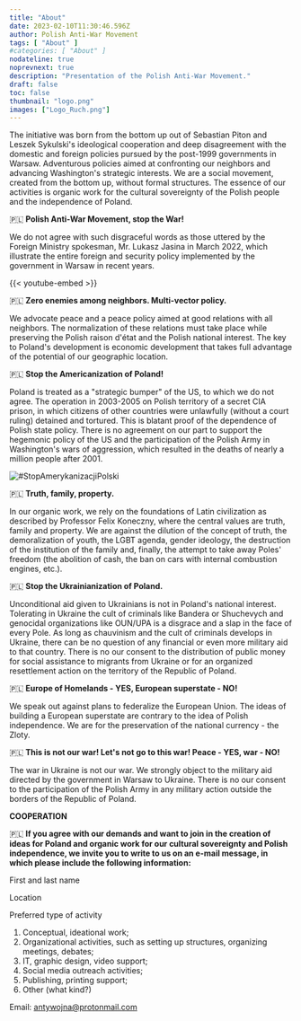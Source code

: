 ```yaml
---
title: "About"
date: 2023-02-10T11:30:46.596Z
author: Polish Anti-War Movement
tags: [ "About" ]
#categories: [ "About" ]
nodateline: true
noprevnext: true
description: "Presentation of the Polish Anti-War Movement."
draft: false
toc: false
thumbnail: "logo.png"
images: ["Logo_Ruch.png"]
---
```


The initiative was born from the bottom up out of Sebastian Piton and Leszek Sykulski's ideological cooperation and deep disagreement with the domestic and foreign policies pursued by the post-1999 governments in Warsaw. Adventurous policies aimed at confronting our neighbors and advancing Washington's strategic interests. We are a social movement, created from the bottom up, without formal structures. The essence of our activities is organic work for the cultural sovereignty of the Polish people and the independence of Poland.


🇵🇱 **Polish Anti-War Movement, stop the War!**


We do not agree with such disgraceful words as those uttered by the Foreign Ministry spokesman, Mr. Lukasz Jasina in March 2022, which illustrate the entire foreign and security policy implemented by the government in Warsaw in recent years.


{{< youtube-embed >}}


🇵🇱 **Zero enemies among neighbors. Multi-vector policy.**

We advocate peace and a peace policy aimed at good relations with all neighbors. The normalization of these relations must take place while preserving the Polish raison d'état and the Polish national interest. The key to Poland's development is economic development that takes full advantage of the potential of our geographic location.


🇵🇱 **Stop the Americanization of Poland!**


Poland is treated as a "strategic bumper" of the US, to which we do not agree. The operation in 2003-2005 on Polish territory of a secret CIA prison, in which citizens of other countries were unlawfully (without a court ruling) detained and tortured. This is blatant proof of the dependence of Polish state policy. There is no agreement on our part to support the hegemonic policy of the US and the participation of the Polish Army in Washington's wars of aggression, which resulted in the deaths of nearly a million people after 2001.


![#StopAmerykanizacjiPolski](/SAP-1.jpeg)


🇵🇱 **Truth, family, property.**


In our organic work, we rely on the foundations of Latin civilization as described by Professor Felix Koneczny, where the central values are truth, family and property. We are against the dilution of the concept of truth, the demoralization of youth, the LGBT agenda, gender ideology, the destruction of the institution of the family and, finally, the attempt to take away Poles' freedom (the abolition of cash, the ban on cars with internal combustion engines, etc.).


🇵🇱 **Stop the Ukrainianization of Poland.**


Unconditional aid given to Ukrainians is not in Poland's national interest. Tolerating in Ukraine the cult of criminals like Bandera or Shuchevych and genocidal organizations like OUN/UPA is a disgrace and a slap in the face of every Pole. As long as chauvinism and the cult of criminals develops in Ukraine, there can be no question of any financial or even more military aid to that country. There is no our consent to the distribution of public money for social assistance to migrants from Ukraine or for an organized resettlement action on the territory of the Republic of Poland.


🇵🇱 **Europe of Homelands - YES, European superstate - NO!**


We speak out against plans to federalize the European Union. The ideas of building a European superstate are contrary to the idea of Polish independence. We are for the preservation of the national currency - the Zloty.


🇵🇱 **This is not our war! Let's not go to this war! Peace - YES, war - NO!**


The war in Ukraine is not our war. We strongly object to the military aid directed by the government in Warsaw to Ukraine. There is no our consent to the participation of the Polish Army in any military action outside the borders of the Republic of Poland.


**COOPERATION**

🇵🇱 **If you agree with our demands and want to join in the creation of ideas for Poland and organic work for our cultural sovereignty and Polish independence, we invite you to write to us on an e-mail message, in which please include the following information:**

First and last name

Location

Preferred type of activity
1. Conceptual, ideational work;
2. Organizational activities, such as setting up structures, organizing meetings, debates;
3. IT, graphic design, video support;
4. Social media outreach activities;
5. Publishing, printing support;
6. Other (what kind?)

Email: antywojna@protonmail.com

